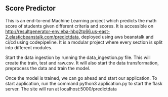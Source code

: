 ## Score Predictor 
This is an end-to-end Machine Learning project which predicts the math score of students given different criteria and scores. It is accessible on http://resultgenerator-env.eba-hbg2tp66.us-east-2.elasticbeanstalk.com/predictdata, deployed using aws beanstalk and ci/cd using codepipeline. It is a modular project where every section is split into different modules. 


Start the data ingestion by running the data_ingestion.py file. This will create the train, test and raw.csv. It will also start the data transformation, preprocess the data and train the model. 

Once the model is trained, we can go ahead and start our application. 
To start application, run the command python3 application.py to start the flask server. 
The site will run at localhost:5000/predictdata